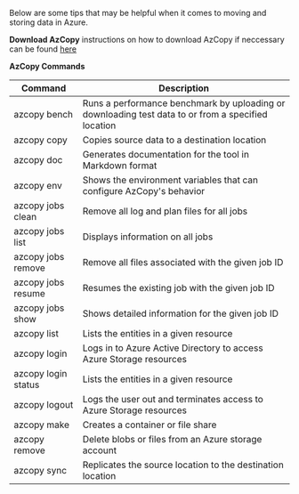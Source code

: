 Below are some tips that may be helpful when it comes to moving and storing data in Azure. 

 **Download AzCopy** 
instructions on how to download AzCopy if neccessary can be found [here](https://learn.microsoft.com/en-us/azure/storage/common/storage-use-azcopy-v10)


**AzCopy Commands** 

| Command                | Description                                                                              |
|------------------------|------------------------------------------------------------------------------------------|
|  azcopy bench| Runs a performance benchmark by uploading or downloading test data to or from a specified location |
|  azcopy copy| Copies source data to a destination location|
|  azcopy doc | Generates documentation for the tool in Markdown format|
|  azcopy env | Shows the environment variables that can configure AzCopy's behavior|
|  azcopy jobs clean | Remove all log and plan files for all jobs|
|  azcopy jobs list  | Displays information on all jobs|
|  azcopy jobs remove| Remove all files associated with the given job ID|
|  azcopy jobs resume| Resumes the existing job with the given job ID|
|  azcopy jobs show  | Shows detailed information for the given job ID|
|  azcopy list       | Lists the entities in a given resource|
|  azcopy login      | Logs in to Azure Active Directory to access Azure Storage resources|
|  azcopy login status | Lists the entities in a given resource|
|  azcopy logout     |  Logs the user out and terminates access to Azure Storage resources|
|  azcopy make       |  Creates a container or file share
|  azcopy remove     |  Delete blobs or files from an Azure storage account
|  azcopy sync       |  Replicates the source location to the destination location
